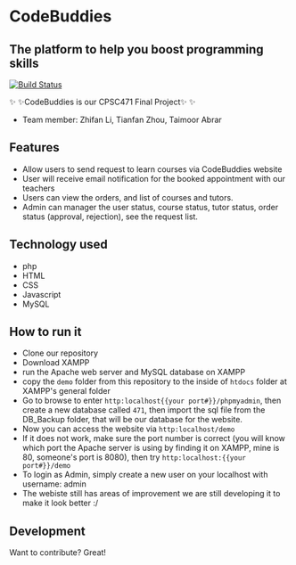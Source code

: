 # CodeBuddies
## The platform to help you boost programming skills


[![Build Status](https://travis-ci.org/joemccann/dillinger.svg?branch=master)](https://travis-ci.org/joemccann/dillinger)

✨ ✨CodeBuddies is our CPSC471 Final Project✨ ✨

- Team member: Zhifan Li, Tianfan Zhou, Taimoor Abrar


## Features

- Allow users to send request to learn courses via CodeBuddies website
- User will receive email notification for the booked appointment with our teachers
- Users can view the orders, and list of courses and tutors.
- Admin can manager the user status, course status, tutor status, order status (approval, rejection), see the request list.




## Technology used


- php
- HTML 
- CSS 
- Javascript
- MySQL



## How to run it

* Clone our repository
* Download XAMPP
* run the Apache web server and MySQL database on XAMPP
* copy the ``demo`` folder from this repository to the inside of ``htdocs`` folder at XAMPP's general folder
* Go to browse to enter ``http:localhost{{your port#}}/phpmyadmin``, then create a new database called `471`, then import the sql file from the DB_Backup folder, that will be our database for the website. 
* Now you can access the website via ``http:localhost/demo``
* If it does not work, make sure the port number is correct (you will know which port the Apache server is using by finding it on XAMPP, mine is 80, someone's port is 8080), then try ``http:localhost:{{your port#}}/demo``
* To login as Admin, simply create a new user on your localhost with username: admin
* The webiste still has areas of improvement we are still developing it to make it look better :/



## Development

Want to contribute? Great!
